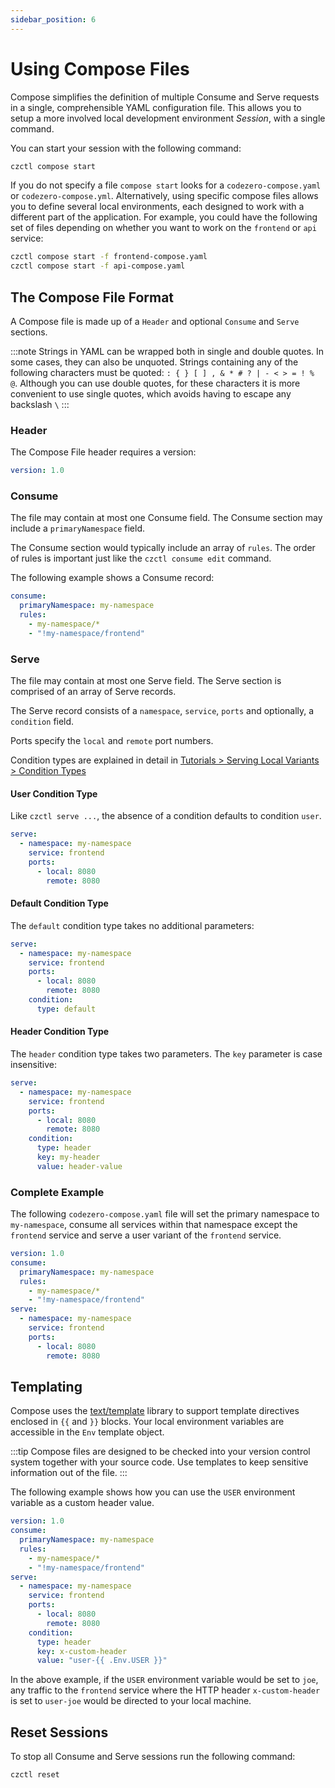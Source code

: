 ```yaml
---
sidebar_position: 6
---
```


# Using Compose Files

Compose simplifies the definition of multiple Consume and Serve requests in a single, comprehensible YAML configuration file. This allows you to setup a more involved local development environment _Session_, with a single command.

You can start your session with the following command:

```bash
czctl compose start
```

If you do not specify a file `compose start` looks for a `codezero-compose.yaml` or `codezero-compose.yml`. Alternatively, using specific compose files allows you to define several local environments, each designed to work with a different part of the application. For example, you could have the following set of files depending on whether you want to work on the `frontend` or `api` service:

```bash
czctl compose start -f frontend-compose.yaml
czctl compose start -f api-compose.yaml
```

## The Compose File Format

A Compose file is made up of a `Header` and optional `Consume` and `Serve` sections.

:::note
Strings in YAML can be wrapped both in single and double quotes. In some cases, they can also be unquoted. Strings containing any of the following characters must be quoted: `: { } [ ] , & * # ? | - < > = ! % @`. Although you can use double quotes, for these characters it is more convenient to use single quotes, which avoids having to escape any backslash `\`
:::

### Header

The Compose File header requires a version:

```yaml
version: 1.0
```

### Consume

The file may contain at most one Consume field. The Consume section may include a `primaryNamespace` field.

The Consume section would typically include an array of `rules`. The order of rules is important just like the `czctl consume edit` command.

The following example shows a Consume record:

```yaml
consume:
  primaryNamespace: my-namespace
  rules:
    - my-namespace/*
    - "!my-namespace/frontend"
```

### Serve

The file may contain at most one Serve field. The Serve section is comprised of an array of Serve records.

The Serve record consists of a `namespace`, `service`, `ports` and optionally, a `condition` field.

Ports specify the `local` and `remote` port numbers.

Condition types are explained in detail in [Tutorials > Serving Local Variants > Condition Types](../tutorials/serve.mdx#condition-types)

#### User Condition Type

Like `czctl serve ...`, the absence of a condition defaults to condition `user`.

```yaml
serve:
  - namespace: my-namespace
    service: frontend
    ports:
      - local: 8080
        remote: 8080
```

#### Default Condition Type

The `default` condition type takes no additional parameters:

```yaml
serve:
  - namespace: my-namespace
    service: frontend
    ports:
      - local: 8080
        remote: 8080
    condition:
      type: default
```

#### Header Condition Type

The `header` condition type takes two parameters. The `key` parameter is case insensitive:

```yaml
serve:
  - namespace: my-namespace
    service: frontend
    ports:
      - local: 8080
        remote: 8080
    condition:
      type: header
      key: my-header
      value: header-value
```

### Complete Example

The following `codezero-compose.yaml` file will set the primary namespace to `my-namespace`, consume all services within that namespace except the `frontend` service and serve a user variant of the `frontend` service.

```yaml
version: 1.0
consume:
  primaryNamespace: my-namespace
  rules:
    - my-namespace/*
    - "!my-namespace/frontend"
serve:
  - namespace: my-namespace
    service: frontend
    ports:
      - local: 8080
        remote: 8080
```

## Templating

Compose uses the [text/template](https://pkg.go.dev/text/template) library to support template directives enclosed in `{{` and `}}` blocks.
Your local environment variables are accessible in the `Env` template object.

:::tip
Compose files are designed to be checked into your version control system together with your source code. Use templates to keep sensitive information out of the file.
:::

The following example shows how you can use the `USER` environment variable as a custom header value.

```yaml
version: 1.0
consume:
  primaryNamespace: my-namespace
  rules:
    - my-namespace/*
    - "!my-namespace/frontend"
serve:
  - namespace: my-namespace
    service: frontend
    ports:
      - local: 8080
        remote: 8080
    condition:
      type: header
      key: x-custom-header
      value: "user-{{ .Env.USER }}"
```

In the above example, if the `USER` environment variable would be set to `joe`, any traffic to the `frontend` service where the HTTP header `x-custom-header` is set to `user-joe` would be directed to your local machine.

## Reset Sessions

To stop all Consume and Serve sessions run the following command:

```sh
czctl reset
```
